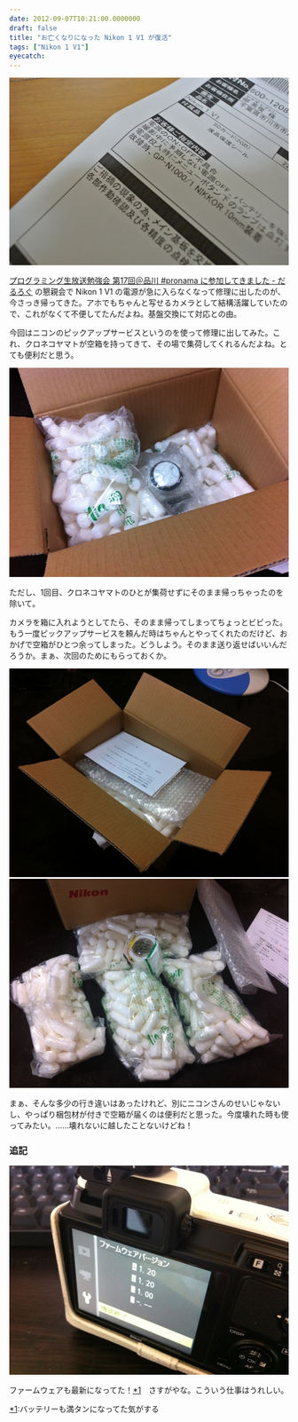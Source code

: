 ```yaml
---
date: 2012-09-07T10:21:00.0000000
draft: false
title: "お亡くなりになった Nikon 1 V1 が復活"
tags: ["Nikon 1 V1"]
eyecatch: 
---
```

<p><span itemscope itemtype="http://schema.org/Photograph"><img src="20120907100551.jpg" alt="f:id:daruyanagi:20120907100551j:plain" title="f:id:daruyanagi:20120907100551j:plain" class="hatena-fotolife" itemprop="image"></span></p><p><a href="https://blog.daruyanagi.jp/entry/2012/08/26/114129">&#x30D7;&#x30ED;&#x30B0;&#x30E9;&#x30DF;&#x30F3;&#x30B0;&#x751F;&#x653E;&#x9001;&#x52C9;&#x5F37;&#x4F1A; &#x7B2C;17&#x56DE;&#xFF20;&#x54C1;&#x5DDD; #pronama &#x306B;&#x53C2;&#x52A0;&#x3057;&#x3066;&#x304D;&#x307E;&#x3057;&#x305F; - &#x3060;&#x308B;&#x308D;&#x3050;</a> の懇親会で Nikon 1 V1 の電源が急に入らなくなって修理に出したのが、今さっき帰ってきた。アホでもちゃんと写せるカメラとして結構活躍していたので、これがなくて不便してたんだよね。基盤交換にて対応との由。</p><p>今回はニコンのピックアップサービスというのを使って修理に出してみた。これ、クロネコヤマトが空箱を持ってきて、その場で集荷してくれるんだよね。とても便利だと思う。</p><p><span itemscope itemtype="http://schema.org/Photograph"><img src="20120901105619.jpg" alt="f:id:daruyanagi:20120901105619j:plain" title="f:id:daruyanagi:20120901105619j:plain" class="hatena-fotolife" itemprop="image"></span></p><p>ただし、1回目、クロネコヤマトのひとが集荷せずにそのまま帰っちゃったのを除いて。</p><p>カメラを箱に入れようとしてたら、そのまま帰ってしまってちょっとビビった。もう一度ピックアップサービスを頼んだ時はちゃんとやってくれたのだけど、おかげで空箱がひとつ余ってしまった。どうしよう。そのまま送り返せばいいんだろうか。まぁ、次回のためにもらっておくか。</p><p><span itemscope itemtype="http://schema.org/Photograph"><img src="20120901105410.jpg" alt="f:id:daruyanagi:20120901105410j:plain" title="f:id:daruyanagi:20120901105410j:plain" class="hatena-fotolife" itemprop="image"></span><span itemscope itemtype="http://schema.org/Photograph"><img src="20120901105507.jpg" alt="f:id:daruyanagi:20120901105507j:plain" title="f:id:daruyanagi:20120901105507j:plain" class="hatena-fotolife" itemprop="image"></span></p><p>まぁ、そんな多少の行き違いはあったけれど、別にニコンさんのせいじゃないし、やっぱり梱包材が付きで空箱が届くのは便利だと思った。今度壊れた時も使ってみたい。……壊れないに越したことないけどね！</p>

<div class="section">
<h3>追記</h3>
<p><span itemscope itemtype="http://schema.org/Photograph"><img src="20120907103125.jpg" alt="f:id:daruyanagi:20120907103125j:plain" title="f:id:daruyanagi:20120907103125j:plain" class="hatena-fotolife" itemprop="image"></span></p><p>ファームウェアも最新になってた！<a href="#f-31701f0f" name="fn-31701f0f" title="バッテリーも満タンになってた気がする">*1</a>　さすがやな。こういう仕事はうれしい。</p>

</div><div class="footnote">
<p class="footnote"><a href="#fn-31701f0f" name="f-31701f0f" class="footnote-number">*1</a><span class="footnote-delimiter">:</span><span class="footnote-text">バッテリーも満タンになってた気がする</span></p>
</div>
